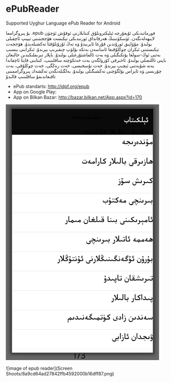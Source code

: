 ePubReader
==========

Supported Uyghur Language ePub Reader for Android


بۇ پىروگرامما .epub فورماتىدىكى ئۇيغۇرچە ئېلېكترونلۇق كىتابلارنى ئوقۇش ئۈچۈن لايىھەلەنگەن. 
ئۈسكۈنىنىڭ ھەرقانداق ئورنىدىكى تېكىست ھۆججىتىنى تېپىپ ئاچقىلى بولىدۇ. مۇۋاپىق ئورۇندىن قۇرغا ئايرىيدۇ ۋە تەڭ ئۇزۇنلۇقتا تەكشىلەيدۇ. ھۆججەت تېكىستىنى ئىكران چوڭلۇقىغا ئاساسەن بەتكە بۆلۈپ چىقىرىپ بېرىدۇ. ئىكراننى بىسىپ بەتنى ئوڭ-سولغا يۆتكىگىلى ۋە بەت ئالماشتۇرغىلى بولىدۇ. باپلار تىزىملىكىدىن خالىغان باپنى تاللىغىلى بولىدۇ. ئاخىرقى كۆرۈلگەن بەت خەتكۈچتە ساقلىنىپ، كىتابنى قايتا ئاچقاندا يەنە شۇبەتنى ئېچىپ بېرىدۇ. خەت نۇسخىسى، خەت رەڭگى، خەت چوڭلۇقى، بەت چۆرىسى ۋە ئابزاس بۆلگۈچنى تەڭشىگىلى بولىدۇ. بەلگىلەنگەن تەڭشەك پىروگراممىنى تاقىغاندىمۇ ساقلىنىپ قالىدۇ

* ePub standarts: http://idpf.org/epub
* App on Google Play:
* App on Bilkan Bazar: http://bazar.bilkan.net/App.aspx?id=170





![image of epub reader](https://raw.githubusercontent.com/Bilkan/ePubReader/master/Screen%20Shoots/25692632142f46ed90ddb5fe2e1daa7a.png)


![image of epub reader](Screen Shoots/8a9cd64ad27842ffb4592000b16dff87.png)
